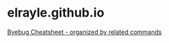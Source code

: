 # elrayle.github.io

[Byebug Cheatsheet - organized by related commands](elrayle.github.io/byebug_cheatsheet)
